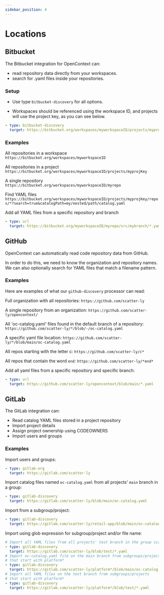 ```yaml
---
sidebar_position: 4
---
```


# Locations

## Bitbucket

The Bitbucket integration for OpenContext can:

- read repository data directly from your workspaces.
- search for .yaml files inside your repositories.

### Setup

- Use type `bitbucket-discovery` for all options.

- Workspaces should be referenced using the workspace ID, and projects will use the project key, as you can see below.

```yaml
- type: bitbucket-discovery
  target: https://bitbucket.org/workspaces/myworkspaceID/projects/myprojKey
```

### Examples

All repositories in a workspace  
`https://bitbucket.org/workspaces/myworkspaceID`

All repositories in a project  
`https://bitbucket.org/workspaces/myworkspaceID/projects/myprojKey`

A single repository  
`https://bitbucket.org/workspaces/myworkspaceID/myrepo`

Find YAML files  
`https://bitbucket.org/workspaces/myworkspaceID/projects/myprojKey/repos/*?search=true&catalogPath=my/nested/path/catalog.yaml`

Add all YAML files from a specific repository and branch

```yaml
- type: url
  target: https://bitbucket.org/myworkspaceID/myrepo/src/mybranch/*.yaml
```

## GitHub

OpenContext can automatically read code repository data from GitHub.

In order to do this, we need to know the organization and repository names. We can also optionally search for YAML files that match a filename pattern.

### Examples

Here are examples of what our `github-discovery` processor can read:

Full organization with all repositories: `https://github.com/scatter-ly`

A single repository from an organization: `https://github.com/scatter-ly/opencontext/`

All 'oc-catalog.yaml' files found in the default branch of a repository: `https://github.com/scatter-ly/*/blob/-/oc-catalog.yaml`

A specific yaml file location: `https://github.com/scatter-ly/*/blob/main/oc-catalog.yaml`

All repos starting with the letter c: `https://github.com/scatter-ly/c*`

All repos that contain the word `end`: `https://github.com/scatter-ly/*end*`

Add all yaml files from a specific repository and specific branch:

```yaml
- type: url
  target: https://github.com/scatter-ly/opencontext/blob/main/*.yaml
```

## GitLab

The GitLab integration can:

- Read catalog YAML files stored in a project repository
- Import project details
- Assign project ownership using CODEOWNERS
- Import users and groups

### Examples

Import users and groups:

```yaml
- type: gitlab-org
  target: https://gitlab.com/scatter-ly
```

Import catalog files named `oc-catalog.yaml` from all projects' `main` branch in a group:

```yaml
- type: gitlab-discovery
  target: https://gitlab.com/scatter-ly/blob/main/oc-catalog.yaml
```

Import from a subgroup/project:

```yaml
- type: gitlab-discovery
  target: https://gitlab.com/scatter-ly/retail-app/blob/main/oc-catalog.yaml
```

Import using glob expression for subgroup/project and/or file name:

```yaml
# Import all YAML files from all projects' test branch in the group scatter-ly
- type: gitlab-discovery
  target: https://gitlab.com/scatter-ly/blob/test/*.yaml
# Import oc-catalog.yaml file on the main branch from subgroups/projects
# that start with platform*
- type: gitlab-discovery
  target: https://gitlab.com/scatter-ly/platform*/blob/main/oc-catalog.yaml
# Import all YAML files on the test branch from subgroups/projects
# that start with platform*
- type: gitlab-discovery
  target: https://gitlab.com/scatter-ly/platform*/blob/test/*.yaml
```
